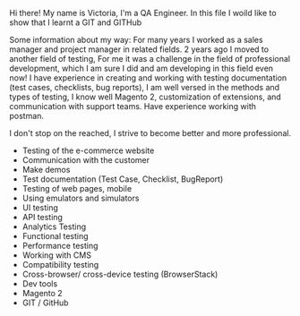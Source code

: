 Hi there! My name is Victoria, I'm a QA Engineer. In this file I woild like to show that I learnt a GIT and GITHub


Some information about my way: 
For many years I worked as a sales manager and project manager in related fields. 2 years ago I moved to another field of testing, For me it was a challenge in the field of professional development, which I am sure I did and am developing in this field even now! 
 I have experience in creating and working with testing documentation (test cases, checklists, bug reports), I am well versed in the methods and types of testing, I know well Magento 2, customization of extensions, and communication with support teams. Have experience working with postman.

I don't stop on the reached, I strive to become better and more professional.
- Testing of the e-commerce website
- Communication with the customer
- Make demos
- Test documentation (Test Case, Checklist, BugReport)
- Testing of web pages, mobile
- Using emulators and simulators
- UI testing
- API testing
- Analytics Testing
- Functional testing
- Performance testing
- Working with CMS
- Compatibility testing
- Cross-browser/ cross-device testing (BrowserStack)
- Dev tools
- Magento 2
- GIT / GitHub
